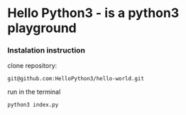 # Hello Python3 - is a python3 playground

### Instalation instruction

clone repository:

```
git@github.com:HelloPython3/hello-world.git
```

run in the terminal
```
python3 index.py
```
